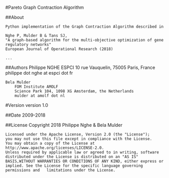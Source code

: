 #Pareto Graph Contraction Algorithm

##About

    Python implementation of the Graph Contraction Algorithm described in 

    Nghe P, Mulder B & Tans SJ,
    "A graph-based algorithm for the multi-objective optimization of gene regulatory networks"
    European Journal of Operational Research (2018)

    ...

##Authors
    Philippe NGHE
        ESPCI
        10 rue Vauquelin, 75005 Paris, France
        philippe dot nghe at espci dot fr

    Bela Mulder
        FOM Institute AMOLF
        Science Park 104, 1098 XG Amsterdam, the Netherlands
        mulder at amolf dot nl

#Version
    version 1.0

##Date
    2009-2018

##License
    Copyright 2018 Philippe Nghe & Bela Mulder

    Licensed under the Apache License, Version 2.0 (the "License");
    you may not use this file except in compliance with the License.
    You may obtain a copy of the License at   http://www.apache.org/licenses/LICENSE-2.0.
    Unless required by applicable law or agreed to in writing, software distributed under the License is distributed on an "AS IS" BASIS,WITHOUT WARRANTIES OR CONDITIONS OF ANY KIND, either express or implied. See the License for the specific language governing permissions and   limitations under the License.




